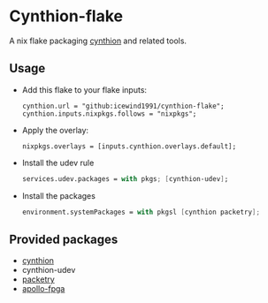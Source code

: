 # Cynthion-flake

A nix flake packaging [cynthion](https://github.com/greatscottgadgets/cynthion/) and related tools.

## Usage

- Add this flake to your flake inputs:
  ```
  cynthion.url = "github:icewind1991/cynthion-flake";  
  cynthion.inputs.nixpkgs.follows = "nixpkgs";
  ```

- Apply the overlay:
  ```
  nixpkgs.overlays = [inputs.cynthion.overlays.default];
  ```

- Install the udev rule
  ```nix
  services.udev.packages = with pkgs; [cynthion-udev];
  ```

- Install the packages
  ```nix
  environment.systemPackages = with pkgsl [cynthion packetry];
  ```

## Provided packages

- [cynthion](https://github.com/greatscottgadgets/cynthion/)
- cynthion-udev
- [packetry](https://github.com/greatscottgadgets/packetry)
- [apollo-fpga](https://github.com/greatscottgadgets/apollo)
